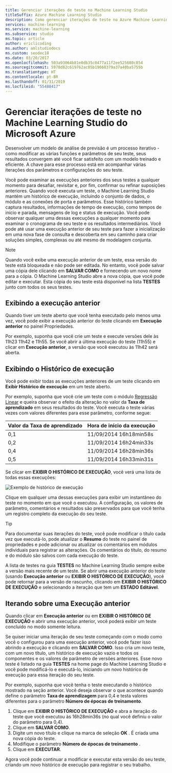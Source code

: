 ```yaml
---
title: Gerenciar iterações de teste no Machine Learning Studio
titleSuffix: Azure Machine Learning Studio
description: Como gerenciar iterações de teste no Azure Machine Learning Studio. Você pode examinar as execuções anteriores dos seus testes a qualquer momento para desafiar, revisitar e, por fim, confirmar ou refinar suposições anteriores.
services: machine-learning
ms.service: machine-learning
ms.subservice: studio
ms.topic: article
author: ericlicoding
ms.author: amlstudiodocs
ms.custom: seodec18
ms.date: 03/20/2017
ms.openlocfilehash: 503a93064b81e0db35c0477a11f2ee525680c854
ms.sourcegitcommit: 5978d82c619762ac05b19668379a37a40ba5755b
ms.translationtype: HT
ms.contentlocale: pt-BR
ms.lasthandoff: 01/31/2019
ms.locfileid: "55488417"
---
```

# <a name="manage-experiment-iterations-in-azure-machine-learning-studio"></a>Gerenciar iterações de teste no Machine Learning Studio do Microsoft Azure
Desenvolver um modelo de análise de previsão é um processo iterativo - como modificar as várias funções e parâmetros de seu teste, seus resultados convergem até você ficar satisfeito com um modelo treinado e eficiente. A chave para esse processo está em acompanhar várias iterações dos parâmetros e configurações do seu teste.



Você pode examinar as execuções anteriores dos seus testes a qualquer momento para desafiar, revisitar e, por fim, confirmar ou refinar suposições anteriores. Quando você executa um teste, o Machine Learning Studio mantém um histórico de execução, incluindo o conjunto de dados, o módulo e as conexões de porta e parâmetros. Esse histórico também captura resultados, informações de tempo de execução, como tempos de início e parada, mensagens de log e status de execução. Você pode observar qualquer uma dessas execuções a qualquer momento para examinar o cronograma de seu teste e os resultados intermediários. Você pode até usar uma execução anterior de seu teste para fazer a inicialização em uma nova fase de consulta e descoberta em seu caminho para criar soluções simples, complexas ou até mesmo de modelagem conjunta.

> [!NOTE]
> Quando você exibe uma execução anterior de um teste, essa versão do teste está bloqueada e não pode ser editada. No entanto, você pode salvar uma cópia dele clicando em **SALVAR COMO** e fornecendo um novo nome para a cópia. O Machine Learning Studio abre a nova cópia, que você pode editar e executar. Esta cópia do seu teste está disponível na lista **TESTES** junto com todos os seus testes.
> 
> 

## <a name="viewing-the-prior-run"></a>Exibindo a execução anterior
Quando tiver um teste aberto que você tenha executado pelo menos uma vez, você pode exibir a execução anterior do teste clicando em **Execução anterior** no painel Propriedades.

Por exemplo, suponha que você crie um teste e execute versões dele às 11h23 11h42 e 11h55. Se você abrir a última execução do teste (11h55) e clicar em **Execução anterior**, a versão que você executou às 11h42 será aberta.

## <a name="viewing-the-run-history"></a>Exibindo o Histórico de execução
Você pode exibir todas as execuções anteriores de um teste clicando em **Exibir Histórico de execução** em um teste aberto.

Por exemplo, suponha que você crie um teste com o módulo [Regressão Linear][linear-regression] e queira observar o efeito da alteração no valor da **Taxa de aprendizado** em seus resultados do teste. Você executa o teste várias vezes com valores diferentes para esse parâmetro, conforme segue:

| Valor da Taxa de aprendizado | Hora de início da execução |
| --- | --- |
| 0,1 |11/09/2014 16h18min58s |
| 0,2 |11/09/2014 16h24min33s |
| 0,4 |11/09/2014 16h28min36s |
| 0,5 |11/09/2014 16h33min31s |

Se clicar em **EXIBIR O HISTÓRICO DE EXECUÇÃO**, você verá uma lista de todas essas execuções:

![Exemplo de histórico de execução][runhistory]

Clique em qualquer uma dessas execuções para exibir um instantâneo do teste no momento em que você o executou. A configuração, os valores de parâmetro, comentários e resultados são preservados para que você tenha um registro completo da execução do seu teste.

> [!TIP]
> Para documentar suas iterações do teste, você pode modificar o título cada vez que executá-lo, pode atualizar o **Resumo** do teste no painel de propriedades e pode adicionar ou atualizar os comentários em módulos individuais para registrar as alterações. Os comentários do título, do resumo e do módulo são salvos com cada execução do teste.
> 
> 

A lista de testes na guia **TESTES** no Machine Learning Studio sempre exibe a versão mais recente de um teste. Se abrir uma execução anterior do teste (usando **Execução anterior** ou **EXIBIR O HISTÓRICO DE EXECUÇÃO**), você pode retornar para a versão de rascunho, clicando em **EXIBIR O HISTÓRICO DE EXECUÇÃO** e selecionando a iteração que tem um **ESTADO** **Editável**.

## <a name="iterating-on-a-previous-run"></a>Iterando sobre uma Execução anterior
Quando clicar em **Execução anterior** ou em **EXIBIR O HISTÓRICO DE EXECUÇÃO** e abrir uma execução anterior, você poderá exibir um teste concluído no modo somente leitura.

Se quiser iniciar uma iteração de seu teste começando com o modo como você o configurou para uma execução anterior, você pode fazer isso abrindo a execução e clicando em **SALVAR COMO**. Isso cria um novo teste, com um novo título, um histórico de execução vazio e todos os componentes e os valores de parâmetro de versões anteriores. Esse novo teste é listado na guia **TESTES** na home page do Machine Learning Studio e você pode modificá-lo e executá-lo, iniciando um novo histórico de execução para essa iteração do seu teste. 

Por exemplo, suponha que você tenha o teste executando o histórico mostrado na seção anterior. Você deseja observar o que acontece quando define o parâmetro **Taxa de aprendizagem** para 0,4 e testa valores diferentes para o parâmetro **Número de épocas de treinamento**.

1. Clique em **EXIBIR O HISTÓRICO DE EXECUÇÃO** e abra a iteração do teste que você executou às 16h28min36s (no qual você definiu o valor do parâmetro para 0,4).
2. Clique em **SALVAR COMO**.
3. Digite um novo título e clique na marca de seleção **OK** . É criada uma nova cópia do teste.
4. Modifique o parâmetro **Número de épocas de treinamento** .
5. Clique em **EXECUTAR**.

Agora você pode continuar a modificar e executar esta versão do seu teste, criando um novo histórico de execução para registrar o seu trabalho.

<!-- Images -->
[runhistory]:./media/manage-experiment-iterations/viewrunhistory.jpg


<!-- Module References -->
[linear-regression]: https://msdn.microsoft.com/library/azure/31960a6f-789b-4cf7-88d6-2e1152c0bd1a/
